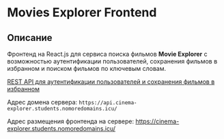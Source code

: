 # Movies Explorer Frontend

## Описание

Фронтенд на React.js для сервиса поиска фильмов **Movie Explorer** с возможностью аутентификации пользователей, сохранения фильмов в избранном и поиском фильмов по ключевым словам.

[REST API для аутентификации пользователей и сохранения фильмов в избранном](https://github.com/MelnikovAleksei/movies-explorer-api/tree/level-1)

Адрес домена сервера: `https://api.cinema-explorer.students.nomoredomains.icu/`

Адрес размещения фронтенда на сервере: https://cinema-explorer.students.nomoredomains.icu/
